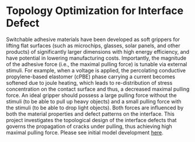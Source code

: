 # Topology Optimization for Interface Defect

Switchable adhesive materials have been developed as
soft grippers for lifting flat surfaces (such as microchips, glasses, solar panels, and
other products) of significantly larger dimensions with high energy efficiency, and have
potential in lowering manufacturing costs. Importantly, the magnitude of the adhesive
force (i.e., the maximal pulling force) is tunable via external stimuli. For example,
when a voltage is applied, the percolating conductive propylene-based elastomer (cPBE)
phase carrying a current becomes softened due to joule heating, which leads to
re-distribution of stress concentration on the contact surface and thus, a decreased
maximal pulling force. An ideal gripper should possess a large pulling force without the stimuli
(to be able to pull up heavy objects) and a small pulling force with the stimuli
(to be able to drop light objects).
Both forces are influenced by both the material properties and defect patterns on
the interface. This project investigates the topological design of the interface defects
that governs the propagation of cracks under pulling, thus achieving high maximal pulling
force. Please see initial model development
[here](http://designinformaticslab.github.io/_teaching/designopt/DefectTopology.pdf).
